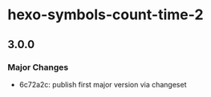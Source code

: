 # hexo-symbols-count-time-2

## 3.0.0

### Major Changes

- 6c72a2c: publish first major version via changeset
